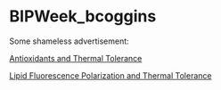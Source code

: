 # BIPWeek_bcoggins
Some shameless advertisement: 

<a href="https://link.springer.com/article/10.1007/s00360-017-1090-9">Antioxidants and Thermal Tolerance</a>

<a href="https://www.journals.uchicago.edu/doi/abs/10.1086/704365">Lipid Fluorescence Polarization and Thermal Tolerance</a>

